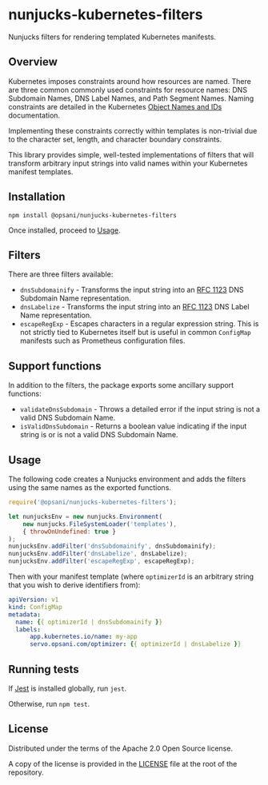 # nunjucks-kubernetes-filters

Nunjucks filters for rendering templated Kubernetes manifests.

## Overview

Kubernetes imposes constraints around how resources are named. There are three common commonly used constraints for resource names: DNS Subdomain Names, DNS Label Names, and Path Segment Names. Naming constraints are detailed in the Kubernetes [Object Names and IDs](https://kubernetes.io/docs/concepts/overview/working-with-objects/names/) documentation.

Implementing these constraints correctly within templates is non-trivial due to the character set, length, and character boundary constraints.

This library provides simple, well-tested implementations of
filters that will transform arbitrary input strings into valid names within your Kubernetes manifest templates.

## Installation

`npm install @opsani/nunjucks-kubernetes-filters`

Once installed, proceed to [Usage](#Usage).

## Filters

There are three filters available:

* `dnsSubdomainify` - Transforms the input string into an [RFC 1123](https://tools.ietf.org/html/rfc1123) DNS Subdomain Name representation.
* `dnsLabelize` - Transforms the input string into an [RFC 1123](https://tools.ietf.org/html/rfc1123) DNS Label Name representation.
* `escapeRegExp` - Escapes characters in a regular expression string. This is not strictly tied to Kubernetes itself but is useful in common `ConfigMap` manifests such as Prometheus configuration files.

## Support functions

In addition to the filters, the package exports some ancillary support functions:

* `validateDnsSubdomain` - Throws a detailed error if the input string is not a valid DNS Subdomain Name.
* `isValidDnsSubdomain` - Returns a boolean value indicating if the input string is or is not a valid DNS Subdomain Name.

## Usage

The following code creates a Nunjucks environment and adds the filters using the same names as the exported functions.

```js
require('@opsani/nunjucks-kubernetes-filters');

let nunjucksEnv = new nunjucks.Environment(
    new nunjucks.FileSystemLoader('templates'),
    { throwOnUndefined: true }
);
nunjucksEnv.addFilter('dnsSubdomainify', dnsSubdomainify);
nunjucksEnv.addFilter('dnsLabelize', dnsLabelize);
nunjucksEnv.addFilter('escapeRegExp', escapeRegExp);
```

Then with your manifest template (where `optimizerId` is an arbitrary string that you wish to derive identifiers from):

```yaml
apiVersion: v1
kind: ConfigMap
metadata:
  name: {{ optimizerId | dnsSubdomainify }}
  labels:
      app.kubernetes.io/name: my-app
      servo.opsani.com/optimizer: {{ optimizerId | dnsLabelize }}
```

## Running tests

If [Jest](https://jestjs.io/) is installed globally, run `jest`.

Otherwise, run `npm test`.

## License

Distributed under the terms of the Apache 2.0 Open Source license.

A copy of the license is provided in the [LICENSE](LICENSE) file at the root of
the repository.

